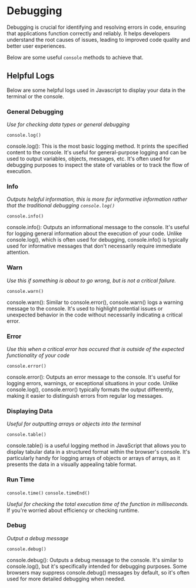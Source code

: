 # Debugging

Debugging is crucial for identifying and resolving errors in code, ensuring that applications function correctly and reliably. It helps developers understand the root causes of issues, leading to improved code quality and better user experiences.

Below are some useful `console` methods to achieve that.

## Helpful Logs

Below are some helpful logs used in Javascript to display your data in the terminal or the console.

### General Debugging

*Use for checking data types or general debugging*

`console.log()`

console.log(): This is the most basic logging method. It prints the specified content to the console. It's useful for general-purpose logging and can be used to output variables, objects, messages, etc. It's often used for debugging purposes to inspect the state of variables or to track the flow of execution.

### Info

*Outputs helpful information, this is more for informative information rather that the traditional debugging `console.log()`*

`console.info()`

console.info(): Outputs an informational message to the console. It's useful for logging general information about the execution of your code. Unlike console.log(), which is often used for debugging, console.info() is typically used for informative messages that don't necessarily require immediate attention.

### Warn

*Use this if something is about to go wrong, but is not a critical failure.*

`console.warn()`

console.warn(): Similar to console.error(), console.warn() logs a warning message to the console. It's used to highlight potential issues or unexpected behavior in the code without necessarily indicating a critical error.

### Error

*Use this when a critical error has occured that is outside of the expected functionality of your code*

`console.error()`

console.error(): Outputs an error message to the console. It's useful for logging errors, warnings, or exceptional situations in your code. Unlike console.log(), console.error() typically formats the output differently, making it easier to distinguish errors from regular log messages.

### Displaying Data

*Useful for outputting arrays or objects into the terminal*

`console.table()`

console.table() is a useful logging method in JavaScript that allows you to display tabular data in a structured format within the browser's console. It's particularly handy for logging arrays of objects or arrays of arrays, as it presents the data in a visually appealing table format.

### Run Time

`console.time()`
`console.timeEnd()`

*Useful for checking the total execution time of the function in milliseconds.*
If you're worried about efficiency or checking runtime.

### Debug

*Output a debug message*

`console.debug()`

console.debug(): Outputs a debug message to the console. It's similar to console.log(), but it's specifically intended for debugging purposes. Some browsers may suppress console.debug() messages by default, so it's often used for more detailed debugging when needed.

